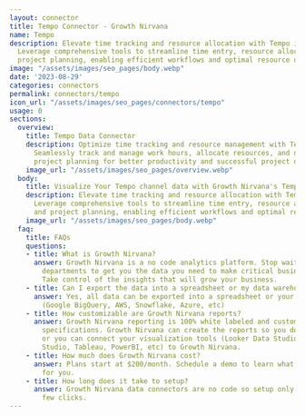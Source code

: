 ```yaml
---
layout: connector
title: Tempo Connector - Growth Nirvana
name: Tempo
description: Elevate time tracking and resource allocation with Tempo integration.
  Leverage comprehensive tools to streamline time entry, resource allocation, and
  project planning, enabling efficient workflows and optimal resource utilization.
image: "/assets/images/seo_pages/body.webp"
date: '2023-08-29'
categories: connectors
permalink: connectors/tempo
icon_url: "/assets/images/seo_pages/connectors/tempo"
usage: 0
sections:
  overview:
    title: Tempo Data Connector
    description: Optimize time tracking and resource management with Tempo integration.
      Seamlessly track and manage work hours, allocate resources, and drive efficient
      project planning for better productivity and successful project delivery.
    image_url: "/assets/images/seo_pages/overview.webp"
  body:
    title: Visualize Your Tempo channel data with Growth Nirvana's Tempo Connector
    description: Elevate time tracking and resource allocation with Tempo integration.
      Leverage comprehensive tools to streamline time entry, resource allocation,
      and project planning, enabling efficient workflows and optimal resource utilization.
    image_url: "/assets/images/seo_pages/body.webp"
  faq:
    title: FAQs
    questions:
    - title: What is Growth Nirvana?
      answer: Growth Nirvana is a no code analytics platform. Stop waiting for other
        departments to get you the data you need to make critical business decisions.
        Take control of the insights that will grow your business.
    - title: Can I export the data into a spreadsheet or my data warehouse?
      answer: Yes, all data can be exported into a spreadsheet or your data warehouse
        (Google BigQuery, AWS, Snowflake, Azure, etc)
    - title: How customizable are Growth Nirvana reports?
      answer: Growth Nirvana reporting is 100% white labeled and customized to your
        specifications. Growth Nirvana can create the reports so you don’t have to
        or you can connect your visualization tools (Looker Data Studio/Google Data
        Studio, Tableau, PowerBI, etc) to Growth Nirvana.
    - title: How much does Growth Nirvana cost?
      answer: Plans start at $200/month. Schedule a demo to learn what plan is best
        for you.
    - title: How long does it take to setup?
      answer: Growth Nirvana data connectors are no code so setup only requires a
        few clicks.
---
```

